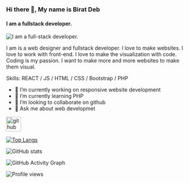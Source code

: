 ### Hi there 👋, My name is Birat Deb
#### I am a fullstack developer.
![I am a full-stack developer.]([https://scontent.fcgp1-1.fna.fbcdn.net/v/t39.30808-6/295805391_147303631242687_3960642915446574932_n.jpg?_nc_cat=107&ccb=1-7&_nc_sid=e3f864&_nc_eui2=AeG1OVPX-fCmvm5FzcR9RvrxEz7UmCBzZIITPtSYIHNkgm9gyS3e9PFTpzrSx0w5KQKNeGdNYdKMLnEtnxDtV6L4&_nc_ohc=SjdeFmsH2VcAX8LGjmR&_nc_zt=23&_nc_ht=scontent.fcgp1-1.fna&oh=00_AT-Fpjch92X8FfeAceVvwK35YwsaXendZOMl09j128yf4g&oe=6321F301](https://drive.google.com/file/d/1Q0Ix8oXo77-6qPLv8teYDv_0_flbQ8yk/view?usp=sharing))

I am is a web designer and fullstack developer. I love to make websites. I love to work with front-end. I love to make the visualization with code. Coding is my passion. I want to make more and more websites to make them visual.

Skills: REACT / JS / HTML / CSS / Bootstrap / PHP 

- 🔭 I’m currently working on responsive website development 
- 🌱 I’m currently learning PHP 
- 👯 I’m looking to collaborate on github 
- 💬 Ask me about web developmet 


[<img src='https://cdn.jsdelivr.net/npm/simple-icons@3.0.1/icons/github.svg' alt='github' height='40'>](https://github.com/Biratdeb)  

[![Top Langs](https://github-readme-stats.vercel.app/api/top-langs/?username=Biratdeb)](https://github.com/anuraghazra/github-readme-stats)

![GitHub stats](https://github-readme-stats.vercel.app/api?username=Biratdeb&show_icons=true&count_private=true)  

![GitHub Activity Graph](https://activity-graph.herokuapp.com/graph?username=Biratdeb)  

![Profile views](https://gpvc.arturio.dev/Biratdeb)  
